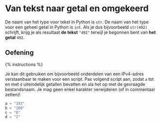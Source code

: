 # Van tekst naar getal en omgekeerd
De naam van het type voor tekst in Python is `str`. De naam van het type voor een geheel getal in Python is `int`. Als je dus bijvoorbeeld `str(492)` schrijft, krijg je als resultaat **de tekst** `"492"` terwijl je begonnen bent van **het getal** `492`.

## Oefening
{% instructions %}

Je kan dit gebruiken om bijvoorbeeld onderdelen van een IPv4-adres verstaanbaar te maken voor een script. Pas volgend script aan, zodat `a` tot en met `d` uiteindelijk getallen bevatten en sla het op met de gevraagde bestandsnaam. Je mag geen enkel karakter verwijderen (of in commentaar zetten)!

```python
a = "192"
b = "168"
c = "0"
d = "1"
```
